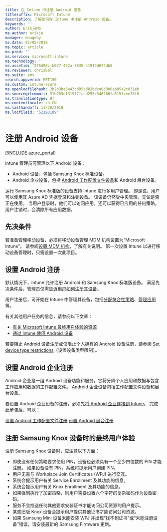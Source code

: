 ```yaml
---
title: 在 Intune 中注册 Android 设备
titlesuffix: Microsoft Intune
description: 了解如何在 Intune 中注册 Android 设备。
keywords: ''
author: ErikjeMS
ms.author: erikje
manager: dougeby
ms.date: 03/05/2018
ms.topic: article
ms.prod: ''
ms.service: microsoft-intune
ms.technology: ''
ms.assetid: f276d98c-b077-452a-8835-41919d674db5
ms.reviewer: chrisbal
ms.suite: ems
search.appverid: MET150
ms.custom: intune-azure
ms.openlocfilehash: 2b2b3ba5443cd95cd81bdca6d386ab95a2c831eb
ms.sourcegitcommit: 51b763e131917fccd255c346286fa515fcee33f0
ms.translationtype: HT
ms.contentlocale: zh-CN
ms.lasthandoff: 11/20/2018
ms.locfileid: "52190109"
---
```

# <a name="enroll-android-devices"></a>注册 Android 设备

[!INCLUDE [azure_portal](./includes/azure_portal.md)]

Intune 管理员可管理以下 Android 设备：
- Android 设备，包括 Samsung Knox 标准设备。
- Android 企业设备，包括 [Android 工作配置文件设备](#enable-enrollment-of-android-for-work-devices)和 Android 展台设备。

运行 Samsung Knox 标准版的设备支持 Intune 进行多用户管理。 即是说，用户可以使用其 Azure AD 凭据登录和注销设备。 该设备仍然受中央管理，无论是否正在使用。 当用户登录时，他们可以访问应用，还可以获得已应用的任何策略。 用户注销时，会清除所有应用数据。

## <a name="prerequisite"></a>先决条件

若准备管理移动设备，必须将移动设备管理 MDM 机构设置为“Microsoft Intune”。 请参阅[设置 MDM 机构](mdm-authority-set.md)，了解有关说明。 第一次设置 Intune 以进行移动设备管理时，只需设置一次此项目。

## <a name="set-up-android-enrollment"></a>设置 Android 注册

默认情况下，Intune 允许注册 Android 和 Samsung Knox 标准版设备。 满足先决条件后，管理员仅需[告诉用户如何注册其设备](/intune-user-help/enroll-your-device-in-intune-android)。

用户注册后，可开始在 Intune 中管理其设备，包括[分配符合性策略](compliance-policy-create-android.md)、[管理应用](app-management.md)等。

有关其他用户任务的信息，请参阅以下文章：

- [有关 Microsoft Intune 最终用户体验的资源](end-user-educate.md)
- [通过 Intune 使用 Android 设备](https://docs.microsoft.com/intune-user-help/using-your-android-device-with-intune)

若要阻止 Android 设备注册或仅阻止个人拥有的 Android 设备注册，请参阅 [Set device type restrictions](enrollment-restrictions-set.md)（设置设备类型限制）。

## <a name="set-up-android-enterprise-enrollment"></a>设置 Android 企业注册

Android 企业是一组 Android 设备功能和服务，它将分隔个人应用和数据与包含工作应用和数据的工作配置文件。 Android 企业设备包括工作配置文件设备和展台设备。 

要设置 Android 企业设备的注册，必须先[将 Android 企业连接到 Intune](connect-intune-android-enterprise.md)。 完成此步骤后，可以：

[设置 Android 工作配置文件注册](android-work-profile-enroll.md)
[设置 Android 展台注册](android-kiosk-enroll.md)

## <a name="end-user-experience-when-enrolling-a-samsung-knox-device"></a>注册 Samsung Knox 设备时的最终用户体验
注册 Samsung Knox 设备时，应注意以下方面：
-   即使没有任何策略要求使用 PIN，设备也必须具有一个至少四位数的 PIN 才能注册。 如果设备没有 PIN，系统将提示用户创建 PIN。
-   用户无需与 Workplace Join Certificates (WPJ) 进行交互。
-   系统会提示用户有关 Service Enrollment 及其功能的信息。
-   系统会提示用户有关 Knox Enrollment 及其功能的信息。
-   如果强制执行了加密策略，则用户需要设置六个字符的复杂密码作为设备密码。
-   服务不会推送任何其他要求安装证书才能访问公司资源的用户提示。
- 某些旧版 Knox 设备会提示用户提供其他证书才能访问公司资源。
- 如果 Samsung Mini 设备未能安装 WPJ 并出现“找不到证书”或“未能注册设备”错误，请安装最新的 Samsung Firmware 更新。
